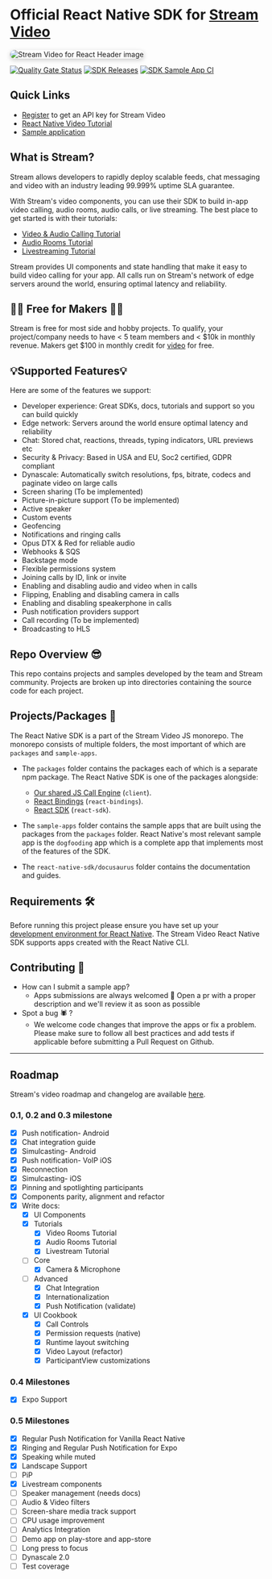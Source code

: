 # Official React Native SDK for [Stream Video](https://getstream.io/video/docs/)

<img src="https://github.com/GetStream/stream-video-js/assets/11586388/954bab42-303d-45a7-843f-ab244a994b82" alt="Stream Video for React Header image" style="box-shadow: 0 3px 10px rgb(0 0 0 / 0.2); border-radius: 1rem" />

[![Quality Gate Status](https://sonarcloud.io/api/project_badges/measure?project=GetStream_stream-video-js&metric=alert_status&token=fdc1439303911957da9c7ff2ce505f94c3c14d36)](https://sonarcloud.io/summary/new_code?id=GetStream_stream-video-js)
[![SDK Releases](https://img.shields.io/github/v/release/GetStream/stream-video-js)](https://github.com/GetStream/stream-video-js/releases)
[![SDK Sample App CI](https://github.com/GetStream/stream-video-js/workflows/React%20Native%20Dogfood%20Release/badge.svg)](https://github.com/GetStream/stream-video-js/actions/workflows/react-native-workflow.yml)

## **Quick Links**

- [Register](https://getstream.io/chat/trial/) to get an API key for Stream Video
- [React Native Video Tutorial](https://getstream.io/video/docs/reactnative/tutorials/video-calling/)
- [Sample application](https://github.com/GetStream/stream-video-js/tree/main/sample-apps/react-native/dogfood)

## **What is Stream?**

Stream allows developers to rapidly deploy scalable feeds, chat messaging and video with an industry leading 99.999% uptime SLA guarantee.

With Stream's video components, you can use their SDK to build in-app video calling, audio rooms, audio calls, or live streaming. The best place to get started is with their tutorials:

- [Video & Audio Calling Tutorial](https://getstream.io/video/docs/reactnative/tutorials/video-calling/)
- [Audio Rooms Tutorial](https://getstream.io/video/docs/reactnative/tutorials/audio-room/)
- [Livestreaming Tutorial](https://getstream.io/video/docs/reactnative/tutorials/livestream/)

Stream provides UI components and state handling that make it easy to build video calling for your app. All calls run on Stream's network of edge servers around the world, ensuring optimal latency and reliability.

## 👩‍💻 Free for Makers 👨‍💻

Stream is free for most side and hobby projects. To qualify, your project/company needs to have < 5 team members and < $10k in monthly revenue. Makers get $100 in monthly credit for [video](https://getstream.io/video/) for free.

## 💡Supported Features💡

Here are some of the features we support:

- Developer experience: Great SDKs, docs, tutorials and support so you can build quickly
- Edge network: Servers around the world ensure optimal latency and reliability
- Chat: Stored chat, reactions, threads, typing indicators, URL previews etc
- Security & Privacy: Based in USA and EU, Soc2 certified, GDPR compliant
- Dynascale: Automatically switch resolutions, fps, bitrate, codecs and paginate video on large calls
- Screen sharing (To be implemented)
- Picture-in-picture support (To be implemented)
- Active speaker
- Custom events
- Geofencing
- Notifications and ringing calls
- Opus DTX & Red for reliable audio
- Webhooks & SQS
- Backstage mode
- Flexible permissions system
- Joining calls by ID, link or invite
- Enabling and disabling audio and video when in calls
- Flipping, Enabling and disabling camera in calls
- Enabling and disabling speakerphone in calls
- Push notification providers support
- Call recording (To be implemented)
- Broadcasting to HLS

## **Repo Overview** 😎

This repo contains projects and samples developed by the team and Stream community.
Projects are broken up into directories containing the source code for each project.

## **Projects/Packages 🚀**

The React Native SDK is a part of the Stream Video JS monorepo.
The monorepo consists of multiple folders, the most important of which are `packages` and `sample-apps`.

- The `packages` folder contains the packages each of which is a separate npm package. The React Native SDK is one of the packages alongside:
  - [Our shared JS Call Engine](https://github.com/GetStream/stream-video-js/tree/main/packages/client) (`client`).
  - [React Bindings](../react-bindings) (`react-bindings`).
  - [React SDK](../react-sdk#official-react-sdk-for-stream-video) (`react-sdk`).
- The `sample-apps` folder contains the sample apps that are built using the packages from the `packages` folder.
  React Native's most relevant sample app is the `dogfooding` app which is a complete app that implements most of the features of the SDK.

- The `react-native-sdk/docusaurus` folder contains the documentation and guides.

## **Requirements** 🛠

Before running this project please ensure you have set up your [development environment for React Native](https://reactnative.dev/docs/environment-setup).
The Stream Video React Native SDK supports apps created with the React Native CLI.

## **Contributing** 🤝

- How can I submit a sample app?
  - Apps submissions are always welcomed 🥳 Open a pr with a proper description and we'll review it as soon as possible
- Spot a bug 🕷 ?
  - We welcome code changes that improve the apps or fix a problem. Please make sure to follow all best practices and add tests if applicable before submitting a Pull Request on Github.

---

## Roadmap

Stream's video roadmap and changelog are available [here](https://github.com/GetStream/protocol/discussions/127).

### 0.1, 0.2 and 0.3 milestone

- [x] Push notification- Android
- [x] Chat integration guide
- [x] Simulcasting- Android
- [x] Push notification- VoIP iOS
- [x] Reconnection
- [x] Simulcasting- iOS
- [x] Pinning and spotlighting participants
- [x] Components parity, alignment and refactor
- [x] Write docs:
  - [x] UI Components
  - [x] Tutorials
    - [x] Video Rooms Tutorial
    - [x] Audio Rooms Tutorial
    - [x] Livestream Tutorial
  - [ ] Core
    - [x] Camera & Microphone
  - [ ] Advanced
    - [x] Chat Integration
    - [x] Internationalization
    - [x] Push Notification (validate)
  - [x] UI Cookbook
    - [x] Call Controls
    - [x] Permission requests (native)
    - [x] Runtime layout switching
    - [x] Video Layout (refactor)
    - [x] ParticipantView customizations

### 0.4 Milestones

- [x] Expo Support

### 0.5 Milestones
- [x] Regular Push Notification for Vanilla React Native
- [x] Ringing and Regular Push Notification for Expo
- [x] Speaking while muted
- [x] Landscape Support
- [ ] PiP
- [x] Livestream components
- [ ] Speaker management (needs docs)
- [ ] Audio & Video filters
- [ ] Screen-share media track support
- [ ] CPU usage improvement
- [ ] Analytics Integration
- [ ] Demo app on play-store and app-store
- [ ] Long press to focus
- [ ] Dynascale 2.0
- [ ] Test coverage

